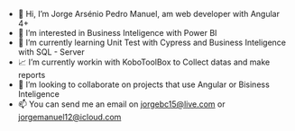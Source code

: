 - 👋 Hi, I’m Jorge Arsénio Pedro Manuel, am web developer with Angular 4+ 
- 👀 I’m interested in Business Inteligence with Power BI 
- 🌱 I’m currently learning Unit Test with Cypress and Business Inteligence with SQL - Server
- 📈 I’m currently workin with KoboToolBox to Collect datas and make reports
- 💞️ I’m looking to collaborate on projects that use Angular or Bisiness Inteligence 
- 📫 You can send me an email on jorgebc15@live.com or jorgemanuel12@icloud.com

<!---
Jorge97Manuel/Jorge97Manuel is a ✨ special ✨ repository because its `README.md` (this file) appears on your GitHub profile.
You can click the Preview link to take a look at your changes.
--->
